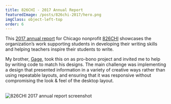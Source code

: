 ```yaml
---
title: 826CHI - 2017 Annual Report
featuredImage: /posts/826chi-2017/hero.png
imgClass: object-left-top
order: 6
---
```


This [2017 annual report](https://826chi-2017.jaredsalzano.com/) for Chicago nonprofit [826CHI](https://www.826chi.org/) showcases the organization’s work supporting students in developing their writing skills and helping teachers inspire their students to write.

My brother, [Gage](https://gagesalzano.com/), took this on as pro-bono project and invited me to help by writing code to match his designs. The main challenge was implementing a design that presented information in a variety of creative ways rather than using repeatable layouts, and ensuring that it was responsive without compromising the look & feel of the desktop layout.

<br>

<img style="box-shadow: none" alt="826CHI 2017 annual report screenshot" src="/posts/826chi-2017/826-2017-5@3x.png" />
